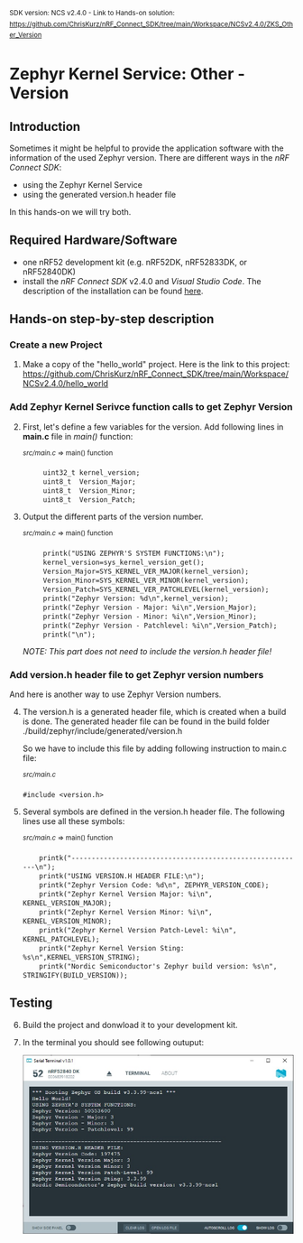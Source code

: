 <sup>SDK version: NCS v2.4.0  -  Link to Hands-on solution: https://github.com/ChrisKurz/nRF_Connect_SDK/tree/main/Workspace/NCSv2.4.0/ZKS_Other_Version</sup>

# Zephyr Kernel Service: Other - Version

## Introduction

Sometimes it might be helpful to provide the application software with the information of the used Zephyr version. There are different ways in the _nRF Connect SDK_:
- using the Zephyr Kernel Service
- using the generated version.h header file

In this hands-on we will try both. 

## Required Hardware/Software
- one nRF52 development kit (e.g. nRF52DK, nRF52833DK, or nRF52840DK)
- install the _nRF Connect SDK_ v2.4.0 and _Visual Studio Code_. The description of the installation can be found [here](https://developer.nordicsemi.com/nRF_Connect_SDK/doc/2.4.0/nrf/getting_started/assistant.html#).

## Hands-on step-by-step description 

### Create a new Project

1) Make a copy of the "hello_world" project. Here is the link to this project: https://github.com/ChrisKurz/nRF_Connect_SDK/tree/main/Workspace/NCSv2.4.0/hello_world

### Add Zephyr Kernel Serivce function calls to get Zephyr Version

2) First, let's define a few variables for the version. Add following lines in __main.c__ file in _main()_ function:

	<sup>_src/main.c_ => main() function</sup>   
  
            uint32_t kernel_version;
            uint8_t  Version_Major;
            uint8_t  Version_Minor;
            uint8_t  Version_Patch;

3) Output the different parts of the version number. 

	<sup>_src/main.c_ => main() function</sup>   

            printk("USING ZEPHYR'S SYSTEM FUNCTIONS:\n");
            kernel_version=sys_kernel_version_get();
            Version_Major=SYS_KERNEL_VER_MAJOR(kernel_version);
            Version_Minor=SYS_KERNEL_VER_MINOR(kernel_version);
            Version_Patch=SYS_KERNEL_VER_PATCHLEVEL(kernel_version);
            printk("Zephyr Version: %d\n",kernel_version);
            printk("Zephyr Version - Major: %i\n",Version_Major);
            printk("Zephyr Version - Minor: %i\n",Version_Minor);
            printk("Zephyr Version - Patchlevel: %i\n",Version_Patch);
            printk("\n");

   _NOTE: This part does not need to include the version.h header file!_

### Add version.h header file to get Zephyr version numbers

And here is another way to use Zephyr Version numbers.

4) The version.h is a generated header file, which is created when a build is done. The generated header file can be found in the build folder ./build/zephyr/include/generated/version.h
   
   So we have to include this file by adding following instruction to main.c file:
   
	<sup>_src/main.c_</sup>   
   
       #include <version.h>   
   
5) Several symbols are defined in the version.h header file. The following lines use all these symbols:

	<sup>_src/main.c_ => main() function</sup>   

           printk("----------------------------------------------------------\n");
           printk("USING VERSION.H HEADER FILE:\n");
           printk("Zephyr Version Code: %d\n", ZEPHYR_VERSION_CODE);
           printk("Zephyr Kernel Version Major: %i\n", KERNEL_VERSION_MAJOR);
           printk("Zephyr Kernel Version Minor: %i\n", KERNEL_VERSION_MINOR);
           printk("Zephyr Kernel Version Patch-Level: %i\n", KERNEL_PATCHLEVEL);
           printk("Zephyr Kernel Version Sting: %s\n",KERNEL_VERSION_STRING);
           printk("Nordic Semiconductor's Zephyr build version: %s\n", STRINGIFY(BUILD_VERSION));

## Testing
6) Build the project and donwload it to your development kit. 
7) In the terminal you should see following outuput:

   ![image](images/ZKS_Other_01_version_NCSv2.4.0.jpg)
